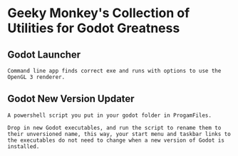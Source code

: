 # Geeky Monkey's Collection of Utilities for Godot Greatness
              
## Godot Launcher
    Command line app finds correct exe and runs with options to use the OpenGL 3 renderer.              

## Godot New Version Updater
    A powershell script you put in your godot folder in ProgamFiles.  
    
    Drop in new Godot executables, and run the script to rename them to their unversioned name, this way, your start menu and taskbar links to the executables do not need to change when a new version of Godot is installed.